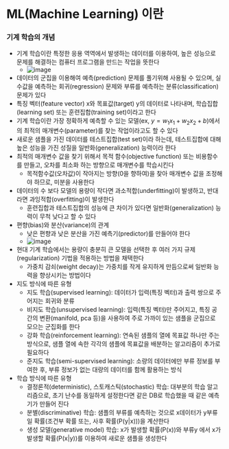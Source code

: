 # ML(Machine Learning) 이란

### 기계 학습의 개념
- 기계 학습이란 특정한 응용 역역에서 발생하는 데이터를 이용하여, 높은 성능으로 문제를 해결하는 컴퓨터 프로그램을 만드는 작업을 뜻한다
  - ![image](https://github.com/kimho1wq/TIL/assets/15611500/7a290f7b-850c-412f-8265-937f9aab57c2)
- 데이터의 군집을 이용해여 예측(prediction) 문제를 풀기위해 사용될 수 있으며, 실수값을 예측하는 회귀(regression) 문제와 부류를 예측하는 분류(classification) 문제가 있다
- 특징 벡터(feature vector) x와 목표값(target) y의 데이터로 나타내며, 학습집합(learning set) 또는 훈련집합(training set)이라고 한다
- 기계 학습이란 가장 정확하게 예측할 수 있는 모델(ex, $y = w_{1}x_{1} + w_{2}x_{2} + b$)에서의 최적의 매개변수(parameter)를 찾는 작업이라고도 할 수 있다
- 새로운 샘플을 가진 데이터를 테스트집합(test set)이라 하는데, 테스트집합에 대해 높은 성능을 가진 성질을 일반화(generalization) 능력이라 한다
- 최적의 매개변수 값을 찾기 위해서 목적 함수(objective function) 또는 비용함수를 만들고, 오차를 최소화 하는 방향으로 매개변수를 학습시킨다
  - 목적함수값(오차값)이 작아지는 방향(0을 향하여)을 찾아 매개변수 값을 조정해야 하므로, 미분을 사용한다
- 데이터의 수 보다 모델의 용량이 작다면 과소적합(underfitting)이 발생하고, 반대라면 과잉적합(overfitting)이 발생한다
  - 훈련집합과 테스트집합의 성능에 큰 차이가 있다면 일반화(generalization) 능력이 무척 낮다고 할 수 있다
- 편향(bias)와 분산(variance)의 관계
  - 낮은 편향과 낮은 분산을 가진 예측기(predictor)를 만들어야 한다
  - ![image](https://github.com/kimho1wq/TIL/assets/15611500/548523b5-62b9-4080-a3f5-c4ee496ff737)
- 현대 기계 학습에서는 용량이 충분히 큰 모델을 선택한 후 여러 가지 규제(regularization) 기법을 적용하는 방법을 채택한다
  - 가중치 감쇠(weight decay)는 가중치를 작게 유지하게 만듬으로써 일반화 능력을 향상시키는 방법이다
- 지도 방식에 따른 유형
  - 지도 학습(supervised learning): 데이터가 입력(특징 벡터)과 출력 쌍으로 주어지는 회귀와 분류
  - 비지도 학습(unsupervised learning): 입력(특징 벡터)만 주어지고, 특징 공간의 변환(manifold, pca 등)을 사용하여 주로 가까이 있는 샘플을 군집으로 모으는 군집화를 한다
  - 강화 학습(reinforcement learning): 연속된 샘플의 열에 목표값 하나만 주는 방식으로, 샘플 열에 속한 각각의 샘플에 목표값을 배분하는 알고리즘이 추가로 필요하다
  - 준지도 학습(semi-supervised learning): 소량의 데이터에만 부류 정보를 부여한 후, 부류 정보가 없는 대량의 데이터를 함께 활용하는 방식
- 학습 방식에 따른 유형
  - 결정론적(deterministic), 스토캐스틱(stochastic) 학습: 대부분의 학습 알고리즘으로, 초기 난수를 동일하게 설정한다면 같은 DB로 학습했을 때 같은 예측기가 만들어 진다
  - 분별(discriminative) 학습: 샘플의 부류를 예측하는 것으로 x데이터가 y부류일 확률(조건부 확률 또는, 사후 확률(P(y|x)))을 계산한다
  - 생성 모델(generative model) 학습: x가 발생할 확률(P(x))와 부류y 에서 x가 발생할 확률(P(x|y))를 이용하여 새로운 샘플을 생성한다







